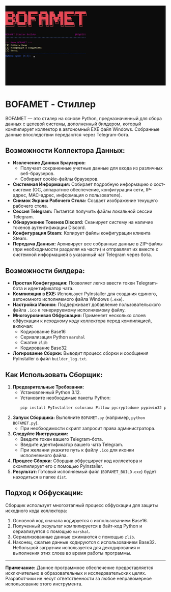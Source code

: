 ![BOFAMET Screenshot](https://raw.githubusercontent.com/ZolManStaff/BOFAMET_STEALER/refs/heads/main/bofamet.jpg)

# BOFAMET - Стиллер

BOFAMET — это стилер на основе Python, предназначенный для сбора данных с целевой системы, дополненный билдером, который компилирует коллектор в автономный EXE файл Windows. Собранные данные впоследствии передаются через Telegram-бота.

## Возможности Коллектора Данных:

*   **Извлечение Данных Браузеров:**
    *   Получает сохраненные учетные данные для входа из различных веб-браузеров.
    *   Собирает cookie-файлы браузеров.
*   **Системная Информация:** Собирает подробную информацию о хост-системе (ОС, аппаратное обеспечение, конфигурация сети, IP-адрес, MAC-адрес, информация о пользователе).
*   **Снимок Экрана Рабочего Стола:** Создает изображение текущего рабочего стола.
*   **Сессия Telegram:** Пытается получить файлы локальной сессии Telegram.
*   **Обнаружение Токенов Discord:** Сканирует систему на наличие токенов аутентификации Discord.
*   **Конфигурация Steam:** Копирует файлы конфигурации клиента Steam.
*   **Передача Данных:** Архивирует все собранные данные в ZIP-файлы (при необходимости разделяя на части) и отправляет их вместе с системной информацией в указанный чат Telegram через бота.

## Возможности билдера:

*   **Простая Конфигурация:** Позволяет легко ввести токен Telegram-бота и идентификатор чата.
*   **Компиляция в EXE:** Использует PyInstaller для создания единого, автономного исполняемого файла Windows (`.exe`).
*   **Настройка Иконки:** Поддерживает добавление пользовательского файла `.ico` к генерируемому исполняемому файлу.
*   **Многоуровневая Обфускация:** Применяет несколько слоев обфускации к исходному коду коллектора перед компиляцией, включая:
    *   Кодирование Base16
    *   Сериализация Python `marshal`
    *   Сжатие `zlib`
    *   Кодирование Base32
*   **Логирование Сборки:** Выводит процесс сборки и сообщения PyInstaller в файл `builder_log.txt`.

## Как Использовать Сборщик:

1.  **Предварительные Требования:**
    *   Установленный Python 3.12.
    *   Установите необходимые пакеты Python:
        ```bash
        pip install PyInstaller colorama Pillow pycryptodome pypiwin32 psutil requests aiofiles
        ```
2.  **Запуск Сборщика:** Выполните `BOFAMET.py` (например, `python BOFAMET.py`).
    *   При необходимости скрипт запросит права администратора.
3.  **Следуйте Инструкциям:**
    *   Введите токен вашего Telegram-бота.
    *   Введите идентификатор вашего чата Telegram.
    *   При желании укажите путь к файлу `.ico` для иконки исполняемого файла.
4.  **Процесс Сборки:** Сборщик обфусцирует код коллектора и скомпилирует его с помощью PyInstaller.
5.  **Результат:** Готовый исполняемый файл (`BOFAMET_BUILD.exe`) будет находиться в папке `dist`.

## Подход к Обфускации:

Сборщик использует многоэтапный процесс обфускации для защиты исходного кода коллектора:
1.  Основной код сначала кодируется с использованием Base16.
2.  Полученный результат компилируется в байт-код Python и сериализуется с помощью `marshal`.
3.  Сериализованные данные сжимаются с помощью `zlib`.
4.  Наконец, сжатые данные кодируются с использованием Base32.
Небольшой загрузчик используется для декодирования и выполнения этих слоев во время работы программы.

---
**Примечание:** Данное программное обеспечение предоставляется исключительно в образовательных и исследовательских целях. Разработчики не несут ответственности за любое неправомерное использование этого инструмента.
